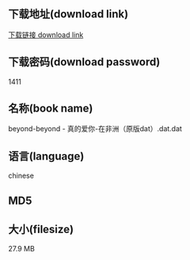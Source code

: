 ## 下载地址(download link)
[下载链接 download link](https://voluble-croquembouche-d321dc.netlify.app/?s=beyond-beyond+-+%E7%9C%9F%E7%9A%84%E7%88%B1%E4%BD%A0-%E5%9C%A8%E9%9D%9E%E6%B4%B2%EF%BC%88%E5%8E%9F%E7%89%88dat%EF%BC%89.dat)

## 下载密码(download password)
1411

## 名称(book name)
beyond-beyond - 真的爱你-在非洲（原版dat）.dat.dat

## 语言(language)
chinese

## MD5


## 大小(filesize)
27.9 MB
